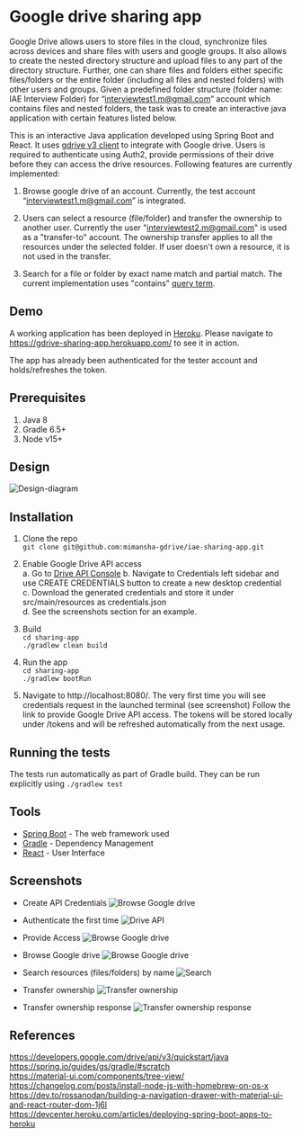 # Google drive sharing app
Google Drive allows users to store files in the cloud, synchronize files across devices and share
files with users and google groups. It also allows to create the nested directory structure and
upload files to any part of the directory structure. Further, one can share files and folders either
specific files/folders or the entire folder (including all files and nested folders) with other users
and groups.
Given a predefined folder structure (folder name: IAE Interview Folder) for 
“interviewtest1.m@gmail.com” account which contains files and nested folders, the task was to create 
an interactive java application with certain features listed below.

This is an interactive Java application developed using Spring Boot and React. It 
uses [gdrive v3 client](https://developers.google.com/drive/api/v3/quickstart/java) to integrate 
with Google drive. Users is required to authenticate using Auth2, provide permissions of their drive before they can 
access the drive resources. Following features are currently implemented:  
1. Browse google drive of an account. Currently, the test account “interviewtest1.m@gmail.com” is integrated. 

2. Users can select a resource (file/folder) and transfer the ownership to another user. Currently the user  "interviewtest2.m@gmail.com"
is used as a "transfer-to" account. The ownership transfer applies to all the resources under the selected folder. If 
user doesn't own a resource, it is not used in the transfer. 

4. Search for a file or folder by exact name match and partial match. The current implementation uses "contains" [query 
term](https://developers.google.com/drive/api/v3/ref-search-terms). 


## Demo
A working application has been deployed in [Heroku](https://gdrive-sharing-app.herokuapp.com/). Please navigate to https://gdrive-sharing-app.herokuapp.com/ to 
see it in action.    

The app has already been authenticated for the tester account and holds/refreshes the token. 

## Prerequisites
1. Java 8
2. Gradle 6.5+
3. Node v15+


## Design
![Design-diagram](docs/design.png)

## Installation
1. Clone the repo  
`git clone git@github.com:mimansha-gdrive/iae-sharing-app.git`   

2. Enable Google Drive API access  
 a. Go to [Drive API Console](https://console.cloud.google.com/apis/dashboard?dcccrf=1)
 b. Navigate to Credentials left sidebar and use CREATE CREDENTIALS button to create a new desktop credential  
 c. Download the generated credentials and store it under src/main/resources as credentials.json     
 d. See the screenshots section for an example.   
 
3. Build  
`cd sharing-app`  
`./gradlew clean build`

4. Run the app  
`cd sharing-app`  
`./gradlew bootRun`  

5. Navigate to http://localhost:8080/. The very first time you will see credentials request in the launched terminal (see screenshot)
Follow the link to provide Google Drive API access. The tokens will be stored locally under /tokens and will be refreshed 
automatically from the next usage. 

## Running the tests
The tests run automatically as part of Gradle build. They can be run explicitly using 
`./gradlew test`

## Tools
* [Spring Boot](https://spring.io/projects/spring-boot) - The web framework used
* [Gradle](https://gradle.org/) - Dependency Management
* [React](https://reactjs.org/) - User Interface

## Screenshots
* Create API Credentials
![Browse Google drive](docs/drive-access.png)

* Authenticate the first time 
![Drive API](docs/first-time-auth.png)

* Provide Access 
![Browse Google drive](docs/provide-access.png)

* Browse Google drive
![Browse Google drive](docs/browse-drive.png)

* Search resources (files/folders) by name
![Search](docs/search.png)
 
* Transfer ownership
![Transfer ownership](docs/transfer-ownersip-dialog.png)

* Transfer ownership response
![Transfer ownership response](docs/transfer-ownership-confirmation.png)

## References
https://developers.google.com/drive/api/v3/quickstart/java  
https://spring.io/guides/gs/gradle/#scratch  
https://material-ui.com/components/tree-view/  
https://changelog.com/posts/install-node-js-with-homebrew-on-os-x  
https://dev.to/rossanodan/building-a-navigation-drawer-with-material-ui-and-react-router-dom-1j6l  
https://devcenter.heroku.com/articles/deploying-spring-boot-apps-to-heroku  



 